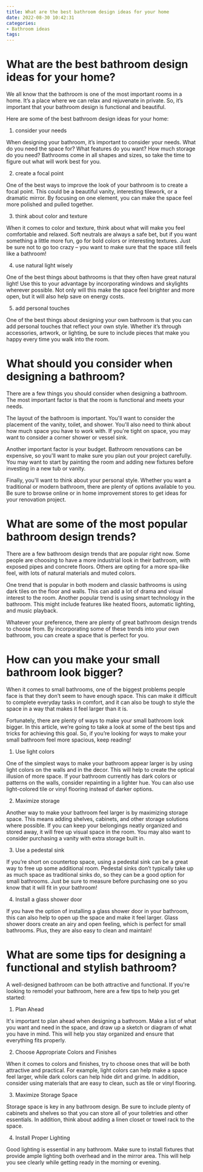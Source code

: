 ```yaml
---
title: What are the best bathroom design ideas for your home
date: 2022-08-30 10:42:31
categories:
- Bathroom ideas
tags:
---
```



#  What are the best bathroom design ideas for your home?

We all know that the bathroom is one of the most important rooms in a home. It’s a place where we can relax and rejuvenate in private. So, it’s important that your bathroom design is functional and beautiful.

Here are some of the best bathroom design ideas for your home:

1. consider your needs

When designing your bathroom, it’s important to consider your needs. What do you need the space for? What features do you want? How much storage do you need? Bathrooms come in all shapes and sizes, so take the time to figure out what will work best for you.

2. create a focal point

One of the best ways to improve the look of your bathroom is to create a focal point. This could be a beautiful vanity, interesting tilework, or a dramatic mirror. By focusing on one element, you can make the space feel more polished and pulled together.

3. think about color and texture

When it comes to color and texture, think about what will make you feel comfortable and relaxed. Soft neutrals are always a safe bet, but if you want something a little more fun, go for bold colors or interesting textures. Just be sure not to go too crazy – you want to make sure that the space still feels like a bathroom!

4. use natural light wisely

One of the best things about bathrooms is that they often have great natural light! Use this to your advantage by incorporating windows and skylights wherever possible. Not only will this make the space feel brighter and more open, but it will also help save on energy costs.

5. add personal touches

One of the best things about designing your own bathroom is that you can add personal touches that reflect your own style. Whether it’s through accessories, artwork, or lighting, be sure to include pieces that make you happy every time you walk into the room.

#  What should you consider when designing a bathroom?

There are a few things you should consider when designing a bathroom. The most important factor is that the room is functional and meets your needs.

The layout of the bathroom is important. You'll want to consider the placement of the vanity, toilet, and shower. You'll also need to think about how much space you have to work with. If you're tight on space, you may want to consider a corner shower or vessel sink.

Another important factor is your budget. Bathroom renovations can be expensive, so you'll want to make sure you plan out your project carefully. You may want to start by painting the room and adding new fixtures before investing in a new tub or vanity.

Finally, you'll want to think about your personal style. Whether you want a traditional or modern bathroom, there are plenty of options available to you. Be sure to browse online or in home improvement stores to get ideas for your renovation project.

#  What are some of the most popular bathroom design trends?

There are a few bathroom design trends that are popular right now. Some people are choosing to have a more industrial look in their bathroom, with exposed pipes and concrete floors. Others are opting for a more spa-like feel, with lots of natural materials and muted colors.

One trend that is popular in both modern and classic bathrooms is using dark tiles on the floor and walls. This can add a lot of drama and visual interest to the room. Another popular trend is using smart technology in the bathroom. This might include features like heated floors, automatic lighting, and music playback.

Whatever your preference, there are plenty of great bathroom design trends to choose from. By incorporating some of these trends into your own bathroom, you can create a space that is perfect for you.

#  How can you make your small bathroom look bigger?

When it comes to small bathrooms, one of the biggest problems people face is that they don’t seem to have enough space. This can make it difficult to complete everyday tasks in comfort, and it can also be tough to style the space in a way that makes it feel larger than it is.

Fortunately, there are plenty of ways to make your small bathroom look bigger. In this article, we’re going to take a look at some of the best tips and tricks for achieving this goal. So, if you’re looking for ways to make your small bathroom feel more spacious, keep reading!

1) Use light colors

One of the simplest ways to make your bathroom appear larger is by using light colors on the walls and in the decor. This will help to create the optical illusion of more space. If your bathroom currently has dark colors or patterns on the walls, consider repainting in a lighter hue. You can also use light-colored tile or vinyl flooring instead of darker options.

2) Maximize storage

Another way to make your bathroom feel larger is by maximizing storage space. This means adding shelves, cabinets, and other storage solutions where possible. If you can keep your belongings neatly organized and stored away, it will free up visual space in the room. You may also want to consider purchasing a vanity with extra storage built in.

3) Use a pedestal sink

If you’re short on countertop space, using a pedestal sink can be a great way to free up some additional room. Pedestal sinks don’t typically take up as much space as traditional sinks do, so they can be a good option for small bathrooms. Just be sure to measure before purchasing one so you know that it will fit in your bathroom!

4) Install a glass shower door

If you have the option of installing a glass shower door in your bathroom, this can also help to open up the space and make it feel larger. Glass shower doors create an airy and open feeling, which is perfect for small bathrooms. Plus, they are also easy to clean and maintain!

#  What are some tips for designing a functional and stylish bathroom?

A well-designed bathroom can be both attractive and functional. If you're looking to remodel your bathroom, here are a few tips to help you get started:

1. Plan Ahead

It's important to plan ahead when designing a bathroom. Make a list of what you want and need in the space, and draw up a sketch or diagram of what you have in mind. This will help you stay organized and ensure that everything fits properly.

2. Choose Appropriate Colors and Finishes

When it comes to colors and finishes, try to choose ones that will be both attractive and practical. For example, light colors can help make a space feel larger, while dark colors can help hide dirt and grime. In addition, consider using materials that are easy to clean, such as tile or vinyl flooring.

3. Maximize Storage Space

Storage space is key in any bathroom design. Be sure to include plenty of cabinets and shelves so that you can store all of your toiletries and other essentials. In addition, think about adding a linen closet or towel rack to the space.

4. Install Proper Lighting

Good lighting is essential in any bathroom. Make sure to install fixtures that provide ample lighting both overhead and in the mirror area. This will help you see clearly while getting ready in the morning or evening.